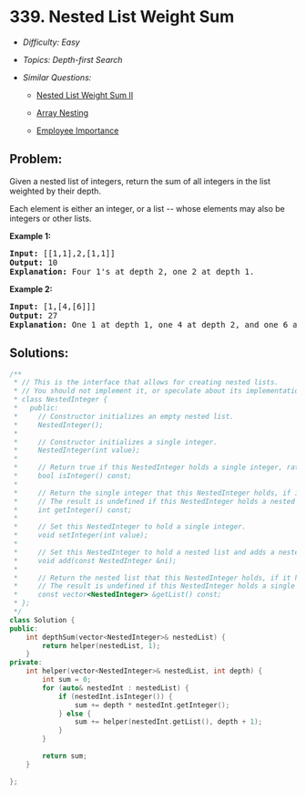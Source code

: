 # 339. Nested List Weight Sum

* *Difficulty: Easy*

* *Topics: Depth-first Search*

* *Similar Questions:*

  * [Nested List Weight Sum II](nested-list-weight-sum-ii.md)

  * [Array Nesting](array-nesting.md)

  * [Employee Importance](employee-importance.md)

## Problem:

<p>Given a nested list of integers, return the sum of all integers in the list weighted by their depth.</p>

<p>Each element is either an integer, or a list -- whose elements may also be integers or other lists.</p>

<div>
<p><strong>Example 1:</strong></p>

<pre>
<strong>Input: </strong><span id="example-input-1-1">[[1,1],2,[1,1]]</span>
<strong>Output: </strong><span id="example-output-1">10 </span>
<strong>Explanation: </strong>Four 1&#39;s at depth 2, one 2 at depth 1.</pre>

<div>
<p><strong>Example 2:</strong></p>

<pre>
<strong>Input: </strong><span id="example-input-2-1">[1,[4,[6]]]</span>
<strong>Output: </strong><span id="example-output-2">27 </span>
<strong>Explanation: </strong>One 1 at depth 1, one 4 at depth 2, and one 6 at depth 3; 1 + 4*2 + 6*3 = 27.</pre>
</div>
</div>

## Solutions:

```c++
/**
 * // This is the interface that allows for creating nested lists.
 * // You should not implement it, or speculate about its implementation
 * class NestedInteger {
 *   public:
 *     // Constructor initializes an empty nested list.
 *     NestedInteger();
 *
 *     // Constructor initializes a single integer.
 *     NestedInteger(int value);
 *
 *     // Return true if this NestedInteger holds a single integer, rather than a nested list.
 *     bool isInteger() const;
 *
 *     // Return the single integer that this NestedInteger holds, if it holds a single integer
 *     // The result is undefined if this NestedInteger holds a nested list
 *     int getInteger() const;
 *
 *     // Set this NestedInteger to hold a single integer.
 *     void setInteger(int value);
 *
 *     // Set this NestedInteger to hold a nested list and adds a nested integer to it.
 *     void add(const NestedInteger &ni);
 *
 *     // Return the nested list that this NestedInteger holds, if it holds a nested list
 *     // The result is undefined if this NestedInteger holds a single integer
 *     const vector<NestedInteger> &getList() const;
 * };
 */
class Solution {
public:
    int depthSum(vector<NestedInteger>& nestedList) {
        return helper(nestedList, 1);
    }
private:
    int helper(vector<NestedInteger>& nestedList, int depth) {
        int sum = 0;
        for (auto& nestedInt : nestedList) {
            if (nestedInt.isInteger()) {
                sum += depth * nestedInt.getInteger();
            } else {
                sum += helper(nestedInt.getList(), depth + 1);
            }
        }
        
        return sum;
    }
    
};
```
